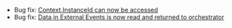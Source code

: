 * Bug fix: [Context.InstanceId can now be accessed](https://github.com/Azure/azure-functions-powershell-worker/issues/727)
* Bug fix: [Data in External Events is now read and returned to orchestrator](https://github.com/Azure/azure-functions-powershell-worker/issues/68)